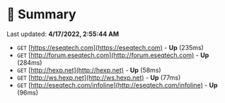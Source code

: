 # 📖 Summary
Last updated: **4/17/2022, 2:55:44 AM**

- `GET` [https://eseqtech.com](https://eseqtech.com) - **Up** (235ms)
- `GET` [http://forum.eseqtech.com](http://forum.eseqtech.com) - **Up** (284ms)
- `GET` [http://hexp.net](http://hexp.net) - **Up** (58ms)
- `GET` [http://ws.hexp.net](http://ws.hexp.net) - **Up** (77ms)
- `GET` [http://eseqtech.com/infoline](http://eseqtech.com/infoline) - **Up** (96ms)
